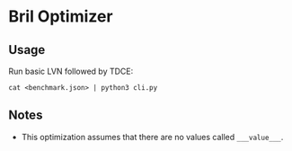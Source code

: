 # Bril Optimizer
## Usage

Run basic LVN followed by TDCE:

    cat <benchmark.json> | python3 cli.py

## Notes
- This optimization assumes that there are no values called `___value___`.
